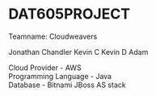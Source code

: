 # DAT605PROJECT

Teamname: Cloudweavers

Jonathan Chandler
Kevin C
Kevin D
Adam

Cloud Provider - AWS   
Programming Language - Java   
Database - Bitnami JBoss AS stack
